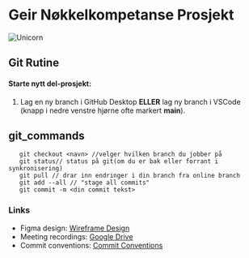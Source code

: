 # Geir Nøkkelkompetanse Prosjekt
![Unicorn](https://media.tenor.com/PACwYlxfuK4AAAAM/unicorn-happy.gif)

## Git Rutine

#### Starte nytt del-prosjekt:
1. Lag en ny branch i GitHub Desktop **ELLER** lag ny branch i VSCode (knapp i nedre venstre hjørne ofte markert __main__).

## git_commands
```git branch //viser tilgjenglige branches
   git checkout <navn> //velger hvilken branch du jobber på
   git status// status på git(om du er bak eller forrant i synkronisering)
   git pull // drar inn endringer i din branch fra online branch
   git add --all // "stage all commits"
   git commit -m <din commit tekst>
  ```

### Links
- Figma design: [Wireframe Design](https://www.figma.com/file/UFpxEF41wAbzKmsv7U8VQ7/DESIGN_FORSLAG_TIL_GEIR?t=q47PgzgDWi82nMJg-0)
- Meeting recordings: [Google Drive](https://drive.google.com/drive/folders/1p2qJgezziNBu5TW6B6Taq-q_Fli1rB-G?usp=sharing)
- Commit conventions: [Commit Conventions](https://www.conventionalcommits.org/en/v1.0.0/)
